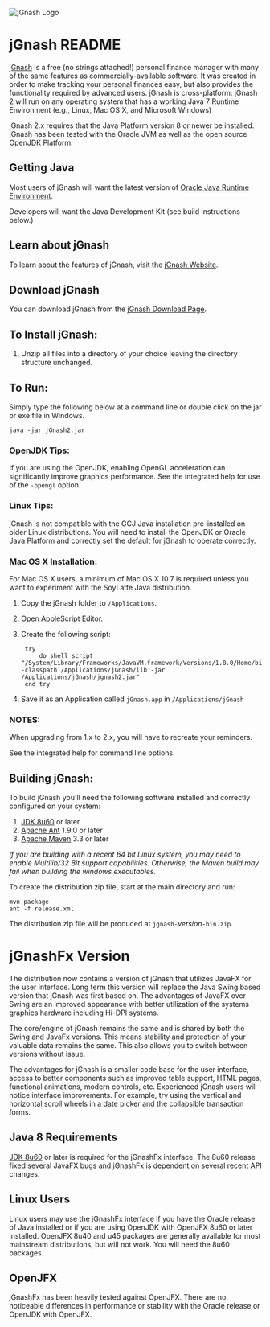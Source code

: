 ![jGnash Logo](http://jgnash.github.io/img/jgnash-logo.png)

# jGnash README

[jGnash](https://sourceforge.net/projects/jgnash/) is a free (no strings attached!) personal finance manager with many of the same features as commercially-available software. It was created in order to make tracking your personal finances easy, but also provides the functionality required by advanced users. jGnash is cross-platform: jGnash 2 will run on any operating system that has a working Java 7 Runtime Environment (e.g., Linux, Mac OS X, and Microsoft Windows)

jGnash 2.x requires that the Java Platform version 8 or newer be installed.
jGnash has been tested with the Oracle JVM as well as the open source OpenJDK Platform.


## Getting Java

Most users of jGnash will want the latest version of [Oracle Java Runtime Environment](http://www.java.com/en/download/).

Developers will want the Java Development Kit (see build instructions below.)

## Learn about jGnash

To learn about the features of jGnash, visit the [jGnash Website](https://sourceforge.net/projects/jgnash/).

## Download jGnash

You can download jGnash from the [jGnash Download Page](https://sourceforge.net/projects/jgnash/files/Active%20Stable%202.x/).

## To Install jGnash:

1. Unzip all files into a directory of your choice leaving the directory structure unchanged.

## To Run:

Simply type the following below at a command line
or double click on the jar or exe file in Windows.

    java -jar jGnash2.jar

### OpenJDK Tips:

If you are using the OpenJDK, enabling OpenGL acceleration can significantly improve
graphics performance.  See the integrated help for use of the ```-opengl``` option.

### Linux Tips:

jGnash is not compatible with the GCJ Java installation pre-installed on older Linux distributions.
You will need to install the OpenJDK or Oracle Java Platform and correctly set the default for jGnash
to operate correctly.

### Mac OS X Installation:

For Mac OS X users, a minimum of Mac OS X 10.7 is required unless you want to experiment with the SoyLatte Java distribution.

1. Copy the jGnash folder to ```/Applications```.
2. Open AppleScript Editor.
3. Create the following script:

        try
            do shell script "/System/Library/Frameworks/JavaVM.framework/Versions/1.8.0/Home/bin/java -classpath /Applications/jGnash/lib -jar /Applications/jGnash/jgnash2.jar"
        end try

4. Save it as an Application called ```jGnash.app``` in ```/Applications/jGnash```

### NOTES:

When upgrading from 1.x to 2.x, you will have to recreate your reminders.

See the integrated help for command line options.

## Building jGnash:

To build jGnash you'll need the following software installed and correctly configured on your system:

1. [JDK 8u60](http://www.oracle.com/technetwork/java/javase/downloads/index.html) or later.
1. [Apache Ant](http://ant.apache.org) 1.9.0 or later
1. [Apache Maven](http://maven.apache.org) 3.3 or later

_If you are building with a recent 64 bit Linux system, you may need to enable Multilib/32 Bit support capabilities.
Otherwise, the Maven build may fail when building the windows executables._

To create the distribution zip file, start at the main directory and run:

    mvn package
    ant -f release.xml

The distribution zip file will be produced at ```jgnash-```_version_```-bin.zip```.

# jGnashFx Version
The distribution now contains a version of jGnash that utilizes JavaFX for the user interface.  Long term this version
will replace the Java Swing based version that jGnash was first based on. The advantages of JavaFX over Swing are an
improved appearance with better utilization of the systems graphics hardware including Hi-DPI systems.
  
The core/engine of jGnash remains the same and is shared by both the Swing and JavaFx versions.  This means stability
and protection of your valuable data remains the same.  This also allows you to switch between versions without issue.

The advantages for jGnash is a smaller code base for the user interface, access to better components such as improved 
table support, HTML pages, functional animations, modern controls, etc.  Experienced jGnash users will notice
interface improvements.  For example, try using the vertical and horizontal scroll wheels in a date picker and the
collapsible transaction forms.

## Java 8 Requirements

[JDK 8u60](https://jdk8.java.net/download.html) or later is required for the jGnashFx interface.  The 8u60 release 
fixed several JavaFX bugs and jGnashFx is dependent on several recent API changes.

## Linux Users
Linux users may use the jGnashFx interface if you have the Oracle release of Java installed or if you are
using OpenJDK with OpenJFX 8u60 or later installed.  OpenJFX 8u40 and u45 packages are generally available for most 
mainstream distributions, but will not work.  You will need the 8u60 packages.

## OpenJFX
jGnashFx has been heavily tested against OpenJFX.  There are no noticeable differences in performance or
stability with the Oracle release or OpenJDK with OpenJFX.

